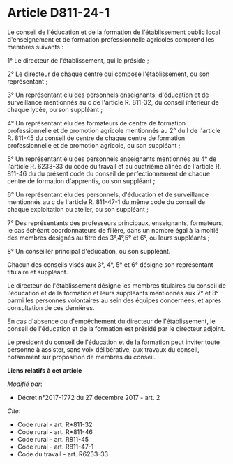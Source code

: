 # Article D811-24-1

Le conseil de l'éducation et de la formation de l'établissement public local d'enseignement et de formation professionnelle
agricoles comprend les membres suivants :

1° Le directeur de l'établissement, qui le préside ;

2° Le directeur de chaque centre qui compose l'établissement, ou son représentant ;

3° Un représentant élu des personnels enseignants, d'éducation et de surveillance mentionnés au c de l'article R. 811-32, du
conseil intérieur de chaque lycée, ou son suppléant ;

4° Un représentant élu des formateurs de centre de formation professionnelle et de promotion agricole mentionnés au 2° du I
de l'article R. 811-45 du conseil de centre de chaque centre de formation professionnelle et de promotion agricole, ou son
suppléant ;

5° Un représentant élu des personnels enseignants mentionnés au 4° de l'article R. 6233-33 du code du travail et au quatrième
alinéa de l'article R. 811-46 du  du présent code du conseil de perfectionnement de chaque centre de formation d'apprentis,
ou son suppléant ;

6° Un représentant élu des personnels, d'éducation et de surveillance mentionnés au c de l'article R. 811-47-1 du même code
du conseil de chaque exploitation ou atelier, ou son suppléant ;

7° Des représentants des professeurs principaux, enseignants, formateurs, le cas échéant coordonnateurs de filière, dans un
nombre égal à la moitié des membres désignés au titre des 3°,4°,5° et 6°, ou leurs suppléants ;

8° Un conseiller principal d'éducation, ou son suppléant.

Chacun des conseils visés aux 3°, 4°, 5° et 6° désigne son représentant titulaire et suppléant.

Le directeur de l'établissement désigne les membres titulaires du conseil de l'éducation et de la formation et leurs
suppléants mentionnés aux 7° et 8° parmi les personnes volontaires au sein des équipes concernées, et après consultation de
ces dernières.

En cas d'absence ou d'empêchement du directeur de l'établissement, le conseil de l'éducation et de la formation est présidé
par le directeur adjoint.

Le président du conseil de l'éducation et de la formation peut inviter toute personne à assister, sans voix délibérative, aux
travaux du conseil, notamment sur proposition de membres du conseil.

**Liens relatifs à cet article**

_Modifié par_:

  - Décret n°2017-1772 du 27 décembre 2017 - art. 2

_Cite_:

  - Code rural - art. R*811-32
  - Code rural - art. R*811-46
  - Code rural - art. R811-45
  - Code rural - art. R811-47-1
  - Code du travail - art. R6233-33
